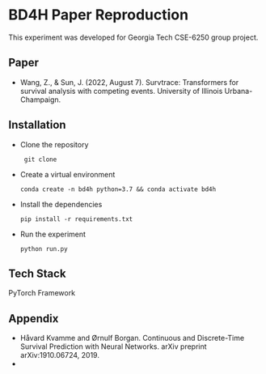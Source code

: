 
# BD4H Paper Reproduction

This experiment was developed for Georgia Tech CSE-6250 group project.


## Paper

- Wang, Z., & Sun, J. (2022, August 7). Survtrace: Transformers for survival analysis with competing events. University of Illinois Urbana-Champaign.

## Installation

- Clone the repository

    ``` git clone```


- Create a virtual environment
    
    ``` conda create -n bd4h python=3.7 && conda activate bd4h ```


- Install the dependencies

    ``` pip install -r requirements.txt ```


- Run the experiment

    ``` python run.py ```


## Tech Stack

PyTorch Framework
## Appendix

- Håvard Kvamme and Ørnulf Borgan. Continuous and Discrete-Time Survival Prediction with Neural Networks. arXiv preprint arXiv:1910.06724, 2019.
- 